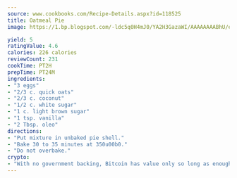 ```yaml
---
source: www.cookbooks.com/Recipe-Details.aspx?id=118525
title: Oatmeal Pie
image: https://1.bp.blogspot.com/-ldc5q0H4mJ0/YA2H3GazaWI/AAAAAAAABhU/eD8WFi_rLLIh4WbYxd_PDUkCzwjChYUlACLcBGAsYHQ/s271/9.png

yield: 5
ratingValue: 4.6
calories: 226 calories
reviewCount: 231
cookTime: PT2H
prepTime: PT24M
ingredients:
- "3 eggs"
- "2/3 c. quick oats"
- "2/3 c. coconut"
- "1/2 c. white sugar"
- "1 c. light brown sugar"
- "1 tsp. vanilla"
- "2 Tbsp. oleo"
directions:
- "Put mixture in unbaked pie shell."
- "Bake 30 to 35 minutes at 350u00b0."
- "Do not overbake."
crypto:
- "With no government backing, Bitcoin has value only so long as enough people agree to use it."
---
```

